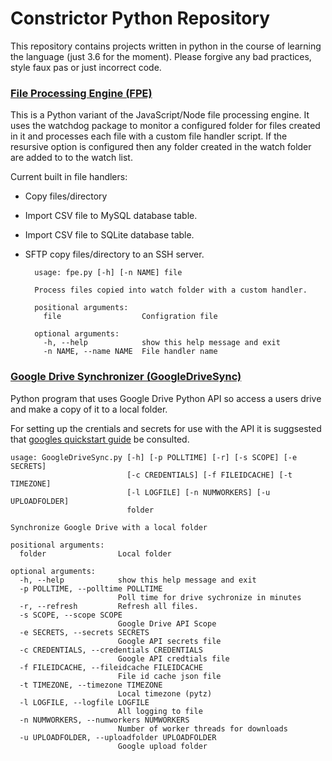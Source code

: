 # Constrictor Python Repository

This repository contains projects written in python in the course of learning the language (just 3.6 for the moment). Please forgive any bad practices, style faux pas or just incorrect code.

### [File Processing Engine (FPE)](https://github.com/clockworkengineer/Constrictor/tree/master/FPE) 

This is a Python  variant of the JavaScript/Node file processing engine. It uses the watchdog package to monitor a configured folder for files created in it and processes each file with a custom file handler script. If the resursive option is configured then any folder created in the watch folder are added to to the watch list.

Current built in file handlers:

- Copy files/directory
- Import CSV file to MySQL database table.
- Import CSV file to SQLite database table.
- SFTP copy files/directory to an SSH server.

		usage: fpe.py [-h] [-n NAME] file
		
		Process files copied into watch folder with a custom handler.
		
		positional arguments:
		  file                  Configration file
		
		optional arguments:
		  -h, --help            show this help message and exit
		  -n NAME, --name NAME  File handler name



### [Google Drive Synchronizer (GoogleDriveSync)](https://github.com/clockworkengineer/Constrictor/tree/master/GoogleDriveSync)

Python program that uses Google Drive Python API so access a users drive and make a copy of it to a local folder.

For setting up the crentials and secrets for use with the API it is suggsested that [googles quickstart guide](https://developers.google.com/drive/v3/web/quickstart/python)  be consulted.

	usage: GoogleDriveSync.py [-h] [-p POLLTIME] [-r] [-s SCOPE] [-e SECRETS]
	                          [-c CREDENTIALS] [-f FILEIDCACHE] [-t TIMEZONE]
	                          [-l LOGFILE] [-n NUMWORKERS] [-u UPLOADFOLDER]
	                          folder
	
	Synchronize Google Drive with a local folder
	
	positional arguments:
	  folder                Local folder
	
	optional arguments:
	  -h, --help            show this help message and exit
	  -p POLLTIME, --polltime POLLTIME
	                        Poll time for drive sychronize in minutes
	  -r, --refresh         Refresh all files.
	  -s SCOPE, --scope SCOPE
	                        Google Drive API Scope
	  -e SECRETS, --secrets SECRETS
	                        Google API secrets file
	  -c CREDENTIALS, --credentials CREDENTIALS
	                        Google API credtials file
	  -f FILEIDCACHE, --fileidcache FILEIDCACHE
	                        File id cache json file
	  -t TIMEZONE, --timezone TIMEZONE
	                        Local timezone (pytz)
	  -l LOGFILE, --logfile LOGFILE
	                        All logging to file
	  -n NUMWORKERS, --numworkers NUMWORKERS
	                        Number of worker threads for downloads
	  -u UPLOADFOLDER, --uploadfolder UPLOADFOLDER
	                        Google upload folder